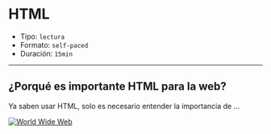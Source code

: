 # HTML

- Tipo: `lectura`
- Formato: `self-paced`
- Duración: `15min`

***

## ¿Porqué es importante HTML para la web?

Ya saben usar HTML, solo es necesario entender la importancia de ...

[![World Wide Web](https://img.youtube.com/vi/5Kjx-NOwcSc/0.jpg)](https://youtu.be/5Kjx-NOwcSc)
